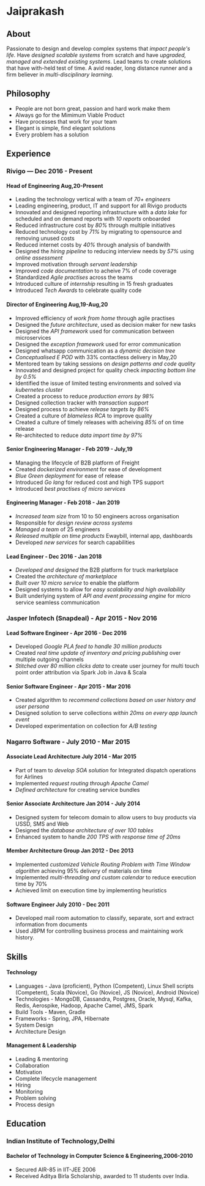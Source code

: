 # Jaiprakash

## About
Passionate to design and develop complex systems that _impact people's life._ Have _designed scalable systems_ from scratch and have _upgraded, managed and extended existing systems_. Lead teams to create solutions that have with-held test of time. A avid reader, long distance runner and a firm believer in _multi-disciplinary learning._

## Philosophy
* People are not born great, passion and hard work make them
* Always go for the Mimimum Viable Product
* Have processes that work for your team
* Elegant is simple, find elegant solutions
* Every problem has a solution

## Experience
### Rivigo — Dec 2016 - Present
#### Head of Engineering Aug,20-Present
* Leading the technology vertical with a team of _70+ engineers_
* Leading engineering, product, IT and support for all Rivigo products	
* Innovated and designed reporting infrastructure with a _data lake_ for scheduled and on demand reports with _10 reports_ onboarded 
* Reduced infrastructure cost by _80%_ through multiple initiatives
* Reduced technology cost by _71%_ by migrating to opensource and removing unused costs
* Reduced internet costs by _40%_ through analysis of bandwith
* Designed the _hiring pipeline_ to reducing interview needs by _57%_ using _online assessment_
* Improved motivation through _servant leadership_
* Improved _code documentation_ to acheive 7% of code coverage
* Standardized _Agile practises_ across the teams
* Introduced culture of _internship_ resulting in 15 fresh graduates
* Introduced _Tech Awards_ to celebrate quality code

#### Director of Engineering Aug,19-Aug,20
* Improved efficiency of _work from home_ through agile practises 
* Designed the _future architecture_, used as decision maker for new tasks
* Designed the _API framework_ used for communication between microservices
* Designed the _exception framework_ used for error communication
* Designed whatsapp communication as a _dynamic decision tree_
* _Conceptualised E POD_ with 33% contactless delivery in May,20
* Mentored team by taking sessions on _design patterns and code quality_
* Innovated and designed  project for quality check _impacting bottom line by 0.5%_
* Identified the issue of limited testing environments and solved via _kubernetes cluster_ 
* Created a process to reduce _production errors by 98%_
* Designed collection tracker with _transaction support_
* Designed process to achieve _release targets by 86%_
* Created a culture of _blameless RCA_ to improve quality
* Created a culture of timely releases with acheiving _85%_ of on time release
* Re-architected to reduce _data import time by 97%_

#### Senior Engineering Manager - Feb 2019 - July,19
* Managing the lifecycle of B2B platform of Freight
* Created _dockerized environment_ for ease of development
* _Blue Green deployment_ for ease of release
* Introduced _Go lang_ for reduced cost and high TPS support
* Introduced _best practises of micro services_

#### Engineering Manager - Feb 2018 - Jan 2019
* _Increased team size_ from 10 to 50 engineers across organisation
* Responsible for _design review across systems_
* _Managed a team_ of 25 engineers 
* _Released multiple on time products_ Ewaybill, internal app, dashboards
* Developed _new services_ for search capabilities

#### Lead Engineer - Dec 2016 - Jan 2018
* _Developed and designed_ the B2B platform for truck marketplace
* Created the _architecture of marketplace_
* _Built over 10 micro service_ to enable the platform
* Designed systems to allow for _easy scalability and high availability_
* Built underlying system of _API and event processing engine_ for micro service seamless communication
  
### Jasper Infotech (Snapdeal) - Apr 2015 - Nov 2016
#### Lead Software Engineer - Apr 2016 - Dec 2016
* Developed _Google PLA feed to handle 30 million products_
* Created _real time update of inventory and pricing publishing_ over multiple outgoing channels
* _Stitched over 80 million clicks data_ to create user journey for multi touch point order attribution via Spark Job in Java & Scala

#### Senior Software Engineer - Apr 2015 - Mar 2016
* Created algorithm to _recommend collections based on user history and user persona_ 
* Designed solution to serve collections _within 20ms on every app launch event_
* Developed experimentation on collection for _A/B testing_

### Nagarro Software - July 2010 - Mar 2015
#### Associate Lead Architecture July 2014 - Mar 2015
* Part of team to _develop SOA solution_ for Integrated dispatch operations for Airlines
* Implemented _request routing through Apache Camel_
* _Defined architecture_ for creating service bundles

#### Senior Associate Architecture Jan 2014 - July 2014
* Designed system for telecom domain to allow users to buy products via USSD, SMS and Web
* Designed the _database architecture of over 100 tables_
* Enhanced system to handle _200 TPS with response time of 20ms_

#### Member Architecture Group Jan 2012 - Dec 2013
* Implemented _customized Vehicle Routing Problem with Time Window algorithm_ achieving 95% delivery of materials on time
* Implemented _multi-threading and custom calendar_ to reduce execution time by 70%  
* Achieved limit on execution time by implementing heuristics

#### Software Engineer July 2010 - Dec 2011
* Developed mail room automation to classify, separate, sort and extract information from documents
* Used JBPM for controlling business process and maintaining work history.

## Skills
#### Technology
* Languages -  Java (proficient), Python (Competent), Linux Shell scripts (Competent), Scala (Novice), Go (Novice), JS (Novice), Android (Novice)
* Technologies - MongoDB, Cassandra, Postgres, Oracle, Mysql, Kafka, Redis, Aerospike, Hadoop, Apache Camel, JMS, Spark
* Build Tools - Maven, Gradle
* Frameworks - Spring, JPA, Hibernate
* System Design
* Architecture Design

#### Management & Leadership
* Leading & mentoring
* Collaboration
* Motivation
* Complete lifecycle management
* Hiring
* Monitoring
* Problem solving
* Process design

## Education
### Indian Institute of Technology,Delhi
#### Bachelor of Technology in Computer Science & Engineering,2006-2010
* Secured AIR-85 in IIT-JEE 2006
* Received Aditya Birla Scholarship, awarded to 11 students over India.
